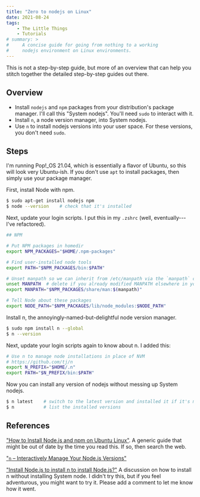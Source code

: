 ```yaml
---
title: "Zero to nodejs on Linux"
date: 2021-08-24
tags:
    - The Little Things
    - Tutorials
# summary: >
#     A concise guide for going from nothing to a working
#     nodejs environment on Linux environments.
---
```

This is not a step-by-step guide, but more of an overview that can help you stitch together the detailed step-by-step guides out there.

## Overview

- Install `nodejs` and `npm` packages from your distribution's package manager. I'll call this "System nodejs". You'll need `sudo` to interact with it.
- Install `n`, a node version manager, into System nodejs.
- Use `n` to install nodejs versions into your user space. For these versions, you don't need `sudo`.

## Steps

I'm running Pop!\_OS 21.04, which is essentially a flavor of Ubuntu, so this will look very Ubuntu-ish. If you don't use `apt` to install packages, then simply use your package manager.

First, install Node with npm.

```zsh
$ sudo apt-get install nodejs npm
$ node --version    # check that it's installed
```

Next, update your login scripts. I put this in my `.zshrc` (well, eventually---I've refactored).

```zsh
## NPM

# Put NPM packages in homedir
export NPM_PACKAGES="$HOME/.npm-packages"

# Find user-installed node tools
export PATH="$NPM_PACKAGES/bin:$PATH"

# Unset manpath so we can inherit from /etc/manpath via the `manpath` command
unset MANPATH  # delete if you already modified MANPATH elsewhere in your configuration
export MANPATH="$NPM_PACKAGES/share/man:$(manpath)"

# Tell Node about these packages
export NODE_PATH="$NPM_PACKAGES/lib/node_modules:$NODE_PATH"
```

Install n, the annoyingly-named-but-delightful node version manager.

```zsh
$ sudo npm install n --global
$ n --version
```

Next, update your login scripts again to know about n. I added this:

```zsh
# Use n to manage node installations in place of NVM
# https://github.com/tj/n
export N_PREFIX="$HOME/.n"
export PATH="$N_PREFIX/bin:$PATH"
```

Now you can install any version of nodejs without messing up System nodejs.

```zsh
$ n latest    # switch to the latest version and installed it if it's missing
$ n           # list the installed versions
```

## References

["How to Install Node.js and npm on Ubuntu Linux"](https://itsfoss.com/install-nodejs-ubuntu/). A generic guide that might be out of date by the time you read this. If so, then search the web.

["`n` – Interactively Manage Your Node.js Versions"](https://www.npmjs.com/package/n)

["Install Node.js to install n to install Node.js?"](https://stackoverflow.com/questions/19451851/install-node-js-to-install-n-to-install-node-js) A discussion on how to install n without installing System node. I didn't try this, but if you feel adventurous, you might want to try it. Please add a comment to let me know how it went.
